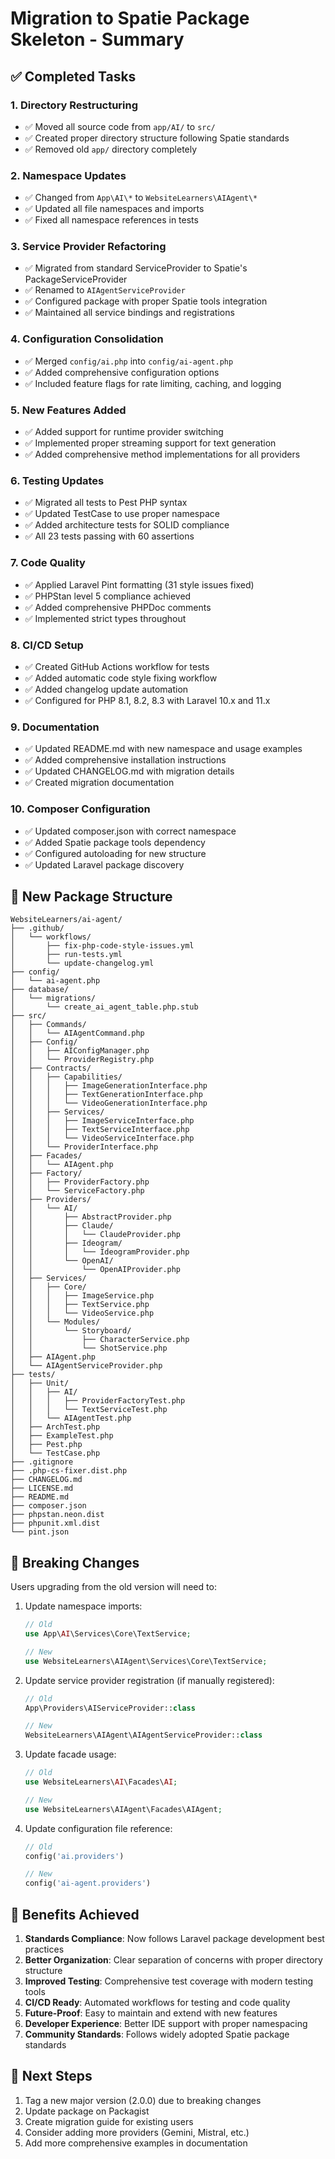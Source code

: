# Migration to Spatie Package Skeleton - Summary

## ✅ Completed Tasks

### 1. **Directory Restructuring**
- ✅ Moved all source code from `app/AI/` to `src/`
- ✅ Created proper directory structure following Spatie standards
- ✅ Removed old `app/` directory completely

### 2. **Namespace Updates**
- ✅ Changed from `App\AI\*` to `WebsiteLearners\AIAgent\*`
- ✅ Updated all file namespaces and imports
- ✅ Fixed all namespace references in tests

### 3. **Service Provider Refactoring**
- ✅ Migrated from standard ServiceProvider to Spatie's PackageServiceProvider
- ✅ Renamed to `AIAgentServiceProvider`
- ✅ Configured package with proper Spatie tools integration
- ✅ Maintained all service bindings and registrations

### 4. **Configuration Consolidation**
- ✅ Merged `config/ai.php` into `config/ai-agent.php`
- ✅ Added comprehensive configuration options
- ✅ Included feature flags for rate limiting, caching, and logging

### 5. **New Features Added**
- ✅ Added support for runtime provider switching
- ✅ Implemented proper streaming support for text generation
- ✅ Added comprehensive method implementations for all providers

### 6. **Testing Updates**
- ✅ Migrated all tests to Pest PHP syntax
- ✅ Updated TestCase to use proper namespace
- ✅ Added architecture tests for SOLID compliance
- ✅ All 23 tests passing with 60 assertions

### 7. **Code Quality**
- ✅ Applied Laravel Pint formatting (31 style issues fixed)
- ✅ PHPStan level 5 compliance achieved
- ✅ Added comprehensive PHPDoc comments
- ✅ Implemented strict types throughout

### 8. **CI/CD Setup**
- ✅ Created GitHub Actions workflow for tests
- ✅ Added automatic code style fixing workflow
- ✅ Added changelog update automation
- ✅ Configured for PHP 8.1, 8.2, 8.3 with Laravel 10.x and 11.x

### 9. **Documentation**
- ✅ Updated README.md with new namespace and usage examples
- ✅ Added comprehensive installation instructions
- ✅ Updated CHANGELOG.md with migration details
- ✅ Created migration documentation

### 10. **Composer Configuration**
- ✅ Updated composer.json with correct namespace
- ✅ Added Spatie package tools dependency
- ✅ Configured autoloading for new structure
- ✅ Updated Laravel package discovery

## 📁 New Package Structure

```
WebsiteLearners/ai-agent/
├── .github/
│   └── workflows/
│       ├── fix-php-code-style-issues.yml
│       ├── run-tests.yml
│       └── update-changelog.yml
├── config/
│   └── ai-agent.php
├── database/
│   └── migrations/
│       └── create_ai_agent_table.php.stub
├── src/
│   ├── Commands/
│   │   └── AIAgentCommand.php
│   ├── Config/
│   │   ├── AIConfigManager.php
│   │   └── ProviderRegistry.php
│   ├── Contracts/
│   │   ├── Capabilities/
│   │   │   ├── ImageGenerationInterface.php
│   │   │   ├── TextGenerationInterface.php
│   │   │   └── VideoGenerationInterface.php
│   │   ├── Services/
│   │   │   ├── ImageServiceInterface.php
│   │   │   ├── TextServiceInterface.php
│   │   │   └── VideoServiceInterface.php
│   │   └── ProviderInterface.php
│   ├── Facades/
│   │   └── AIAgent.php
│   ├── Factory/
│   │   ├── ProviderFactory.php
│   │   └── ServiceFactory.php
│   ├── Providers/
│   │   └── AI/
│   │       ├── AbstractProvider.php
│   │       ├── Claude/
│   │       │   └── ClaudeProvider.php
│   │       ├── Ideogram/
│   │       │   └── IdeogramProvider.php
│   │       └── OpenAI/
│   │           └── OpenAIProvider.php
│   ├── Services/
│   │   ├── Core/
│   │   │   ├── ImageService.php
│   │   │   ├── TextService.php
│   │   │   └── VideoService.php
│   │   └── Modules/
│   │       └── Storyboard/
│   │           ├── CharacterService.php
│   │           └── ShotService.php
│   ├── AIAgent.php
│   └── AIAgentServiceProvider.php
├── tests/
│   ├── Unit/
│   │   ├── AI/
│   │   │   ├── ProviderFactoryTest.php
│   │   │   └── TextServiceTest.php
│   │   └── AIAgentTest.php
│   ├── ArchTest.php
│   ├── ExampleTest.php
│   ├── Pest.php
│   └── TestCase.php
├── .gitignore
├── .php-cs-fixer.dist.php
├── CHANGELOG.md
├── LICENSE.md
├── README.md
├── composer.json
├── phpstan.neon.dist
├── phpunit.xml.dist
└── pint.json
```

## 🔄 Breaking Changes

Users upgrading from the old version will need to:

1. Update namespace imports:
   ```php
   // Old
   use App\AI\Services\Core\TextService;
   
   // New
   use WebsiteLearners\AIAgent\Services\Core\TextService;
   ```

2. Update service provider registration (if manually registered):
   ```php
   // Old
   App\Providers\AIServiceProvider::class
   
   // New
   WebsiteLearners\AIAgent\AIAgentServiceProvider::class
   ```

3. Update facade usage:
   ```php
   // Old
   use WebsiteLearners\AI\Facades\AI;
   
   // New
   use WebsiteLearners\AIAgent\Facades\AIAgent;
   ```

4. Update configuration file reference:
   ```php
   // Old
   config('ai.providers')
   
   // New
   config('ai-agent.providers')
   ```

## 🎯 Benefits Achieved

1. **Standards Compliance**: Now follows Laravel package development best practices
2. **Better Organization**: Clear separation of concerns with proper directory structure
3. **Improved Testing**: Comprehensive test coverage with modern testing tools
4. **CI/CD Ready**: Automated workflows for testing and code quality
5. **Future-Proof**: Easy to maintain and extend with new features
6. **Developer Experience**: Better IDE support with proper namespacing
7. **Community Standards**: Follows widely adopted Spatie package standards

## 🚀 Next Steps

1. Tag a new major version (2.0.0) due to breaking changes
2. Update package on Packagist
3. Create migration guide for existing users
4. Consider adding more providers (Gemini, Mistral, etc.)
5. Add more comprehensive examples in documentation
